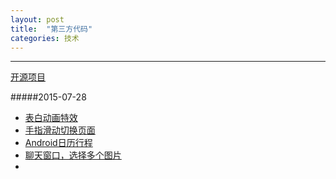 ```yaml
---
layout: post
title:  "第三方代码"
categories: 技术
---
```

---
[开源项目](https://github.com/Trinea/android-open-project/tree/master/繁體中文版)

#####2015-07-28
* [表白动画特效](http://www.devstore.cn/code/info/1077.html)
* [手指滑动切换页面](http://www.devstore.cn/code/info/1080.html)
* [Android日历行程](http://www.devstore.cn/code/info/1080.html)
* [聊天窗口，选择多个图片](http://www.devstore.cn/code/info/1080.html)
* []()









